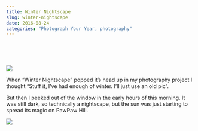 ```yaml
---
title: Winter Nightscape
slug: winter-nightscape
date: 2016-08-24
categories: "Photograph Your Year, photography"
---
```


<p> </p>
<p> </p>
<p><img src="http://res.cloudinary.com/dy6grlu8z/image/upload/v1558841809/qe2f5n1slld2ucaovscp.jpg"/></p>
<p>When “Winter Nightscape” popped it’s head up in my photography project I thought “Stuff it, I’ve had enough of winter. I’ll just use an old pic”.</p>
<p>But then I peeked out of the window in the early hours of this morning. It was still dark, so technically a nightscape, but the sun was just starting to spread its magic on PawPaw Hill.</p>
<p><img src="http://res.cloudinary.com/dy6grlu8z/image/upload/v1558841810/g4qfnrlxekz4p0afirjh.jpg"/></p>
<p> </p>


